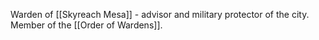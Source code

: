 Warden of [[Skyreach Mesa]] - advisor and military protector of the city. Member of the [[Order of Wardens]].